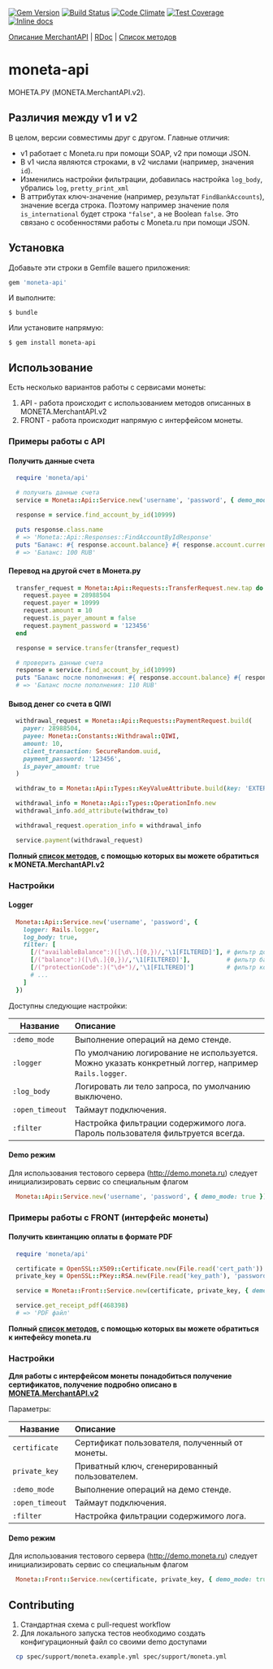 [![Gem Version](https://badge.fury.io/rb/moneta-api.svg)](http://badge.fury.io/rb/moneta-api)
[![Build Status](https://travis-ci.org/RuntimeLLC/moneta-api.svg?branch=master)](https://travis-ci.org/RuntimeLLC/moneta-api)
[![Code Climate](https://codeclimate.com/github/ssnikolay/moneta-api/badges/gpa.svg)](https://codeclimate.com/github/ssnikolay/moneta-api)
[![Test Coverage](https://codeclimate.com/github/ssnikolay/moneta-api/badges/coverage.svg)](https://codeclimate.com/github/ssnikolay/moneta-api)
[![Inline docs](http://inch-ci.org/github/ssnikolay/moneta-api.svg?branch=master)](http://inch-ci.org/github/ssnikolay/moneta-api)

[Описание MerchantAPI](https://www.moneta.ru/doc/MONETA.MerchantAPI.v2.ru.pdf) | [RDoc](http://www.rubydoc.info/gems/moneta-api) |
[Список методов](http://www.rubydoc.info/gems/moneta-api/Moneta/Api/ServiceMethods)

# moneta-api

МОНЕТА.РУ (MONETA.MerchantAPI.v2).

## Различия между v1 и v2

В целом, версии совместимы друг с другом. Главные отличия:

- v1 работает с Moneta.ru при помощи SOAP, v2 при помощи JSON.
- В v1 числа являются строками, в v2 числами (например, значения `id`).
- Изменились настройки фильтрации, добавилась настройка `log_body`, убрались `log`, `pretty_print_xml`
- В аттрибутах ключ-значение (например, результат `FindBankAccounts`), значение всегда строка. 
  Поэтому например значение поля `is_international` будет строка `"false"`, а не Boolean `false`. 
  Это связано с особенностями работы с Moneta.ru при помощи JSON.

## Установка

Добавьте эти строки в Gemfile вашего приложения:

```ruby
gem 'moneta-api'
```

И выполните:

    $ bundle

Или установите напрямую:

    $ gem install moneta-api

## Использование
Есть несколько вариантов работы с сервисами монеты:
1. API - работа происходит с использованием методов описанных в MONETA.MerchantAPI.v2
2. FRONT - работа происходит напрямую с интерфейсом монеты.

### Примеры работы c API

#### Получить данные счета

```ruby
  require 'moneta/api'

  # получить данные счета
  service = Moneta::Api::Service.new('username', 'password', { demo_mode: true })

  response = service.find_account_by_id(10999)

  puts response.class.name
  # => 'Moneta::Api::Responses::FindAccountByIdResponse'
  puts "Баланс: #{ response.account.balance} #{ response.account.currency }"
  # => 'Баланс: 100 RUB'
```

#### Перевод на другой счет в Монета.ру

```ruby
  transfer_request = Moneta::Api::Requests::TransferRequest.new.tap do |request|
    request.payee = 28988504
    request.payer = 10999
    request.amount = 10
    request.is_payer_amount = false
    request.payment_password = '123456'
  end

  response = service.transfer(transfer_request)

  # проверить данные счета
  response = service.find_account_by_id(10999)
  puts "Баланс после пополнения: #{ response.account.balance} #{ response.account.currency }"
  # => 'Баланс после пополнения: 110 RUB'
```

#### Вывод денег со счета в QIWI

```ruby
  withdrawal_request = Moneta::Api::Requests::PaymentRequest.build(
    payer: 28988504,
    payee: Moneta::Constants::Withdrawal::QIWI,
    amount: 10,
    client_transaction: SecureRandom.uuid,
    payment_password: '123456',
    is_payer_amount: true
  )

  withdraw_to = Moneta::Api::Types::KeyValueAttribute.build(key: 'EXTERNALACCOUNTID', value: qiwi_account)

  withdrawal_info = Moneta::Api::Types::OperationInfo.new
  withdrawal_info.add_attribute(withdraw_to)

  withdrawal_request.operation_info = withdrawal_info

  service.payment(withdrawal_request)
```

**Полный [список методов](http://www.rubydoc.info/gems/moneta-api/Moneta/Api/ServiceMethods), с помощью которых вы можете обратиться к MONETA.MerchantAPI.v2**

### Настройки

#### Logger

```ruby
  Moneta::Api::Service.new('username', 'password', {
    logger: Rails.logger,
    log_body: true,
    filter: [
      [/("availableBalance":)([\d\.]{0,})/,'\1[FILTERED]'], # фильтр доступного баланса кошелька
      [/("balance":)([\d\.]{0,})/,'\1[FILTERED]'],          # фильтр баланса кошелька
      [/("protectionCode":)("\d+")/,'\1[FILTERED]']         # фильтр кода протекции
      # ...
    ]
  })
```

Доступны следующие настройки:

 Название                  | Описание
---------------------------|:-----------------------------------------------------------
`:demo_mode`               | Выполнение операций на демо стенде.
`:logger`                  | По умолчанию логирование не используется. Можно указать конкретный логгер, например `Rails.logger`.
`:log_body`                | Логировать ли тело запроса, по умолчанию выключено.
`:open_timeout`            | Таймаут подключения.
`:filter`                  | Настройка фильтрации содержимого лога. Пароль пользователя фильтруется всегда.

#### Demo режим
Для использования тестового сервера (http://demo.moneta.ru) следует инициализировать сервис со специальным флагом

```ruby
  Moneta::Api::Service.new('username', 'password', { demo_mode: true })
```


### Примеры работы с FRONT (интерфейс монеты)

#### Получить квинтанцию оплаты в формате PDF
```ruby
  require 'moneta/api'

  certificate = OpenSSL::X509::Certificate.new(File.read('cert_path'))
  private_key = OpenSSL::PKey::RSA.new(File.read('key_path'), 'password')

  service = Moneta::Front::Service.new(certificate, private_key, { demo_mode: true })

  service.get_receipt_pdf(468398)
  # => 'PDF файл'
```

**Полный [список методов](http://www.rubydoc.info/gems/moneta-api/Moneta/Front/ServiceMethods), с помощью которых вы можете обратиться к интефейсу moneta.ru**

### Настройки
**Для работы с интерфейсом монеты понадобиться получение сертификатов, получение подробно описано в [MONETA.MerchantAPI.v2](https://www.moneta.ru/doc/MONETA.MerchantAPI.v2.ru.pdf)**

Параметры:

 Название                  | Описание
---------------------------|:----------------------------------------------
`certificate`              | Сертификат пользователя, полученный от монеты.
`private_key`              | Приватный ключ, сгенерированный пользователем.
`:demo_mode`               | Выполнение операций на демо стенде.
`:open_timeout`            | Таймаут подключения.
`:filter`                  | Настройка фильтрации содержимого лога.

#### Demo режим
Для использования тестового сервера (http://demo.moneta.ru) следует инициализировать сервис со специальным флагом

```ruby
  Moneta::Front::Service.new(certificate, private_key, { demo_mode: true })
```

## Contributing

1. Стандартная схема с pull-request workflow
2. Для локального запуска тестов необходимо создать конфигурационный файл со своими demo доступами
```bash
  cp spec/support/moneta.example.yml spec/support/moneta.yml
```
